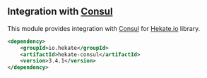 ## Integration with [Consul](https://github.com/hashicorp/consul)

This module provides integration with [Consul](https://github.com/hashicorp/consul)
for [Hekate.io](https://github.com/hekate-io/hekate) library.
 
 ```xml
 <dependency>
     <groupId>io.hekate</groupId>
     <artifactId>hekate-consul</artifactId>
     <version>3.4.1</version>
 </dependency>
 ```
